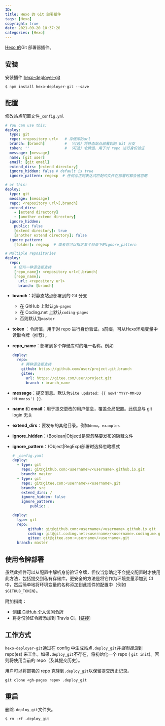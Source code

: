 ```yaml
---
ID: 
title: Hexo 的 Git 部署插件
tags: [Hexo]
copyright: true
date: 2021-09-20 18:37:20
categories: [Hexo]
---
```


[Hexo 的](https://hexo.io/)Git 部署器插件。

<!-- more -->

## 安装

安装插件 [hexo-deployer-git](https://github.com/hexojs/hexo-deployer-git)

```shell
$ npm install hexo-deployer-git --save
```

## 配置

修改站点配置文件`_config.yml`

```yaml
# You can use this:
deploy:
  type: git
  repo: <repository url>   # 存储库的url
  branch: [branch]         # （可选）将静态站点部署到的 Git 分支
  token: ''                # （可选）令牌值，用于对 repo 进行身份验证
  message: [message]
  name: [git user]
  email: [git email]
  extend_dirs: [extend directory]
  ignore_hidden: false # default is true
  ignore_pattern: regexp  # 任何与正则表达式匹配的文件在部署时都会被忽略

# or this:
deploy:
  type: git
  message: [message]
  repo: <repository url>[,branch]
  extend_dirs:
    - [extend directory]
    - [another extend directory]
  ignore_hidden:
    public: false
    [extend directory]: true
    [another extend directory]: false
  ignore_pattern:
    [folder]: regexp  # 或者你可以指定某个目录下的ignore_pattern

# Multiple repositories
deploy:
  repo:
    # 任何一种语法都支持
    [repo_name]: <repository url>[,branch]
    [repo_name]:
      url: <repository url>
      branch: [branch]
```

- **branch**：将静态站点部署到的 Git 分支
  
  - 在 GitHub 上默认`gh-pages`
  - 在 Coding.net 上默认`coding-pages`
  - 否则默认为`master`
  
- **token** ：令牌值，用于对 repo 进行身份验证。`$`前缀，可从Hexo环境变量中读取令牌（推荐）。

- **repo_name**：部署到多个存储库时的唯一名称。例如

  ```yaml
  deploy:
    repo:
      # 两种语法都支持
      github: https://github.com/user/project.git,branch 
      gitee:
        url: https://gitee.com/user/project.git 
        branch : branch_name
  ```
  
- **message**：提交消息。默认为`Site updated: {{ now('YYYY-MM-DD HH:mm:ss') }}`.

- **name** 和 **email**：用于提交更改的用户信息，覆盖全局配置。此信息与 git login 无关

- **extend_dirs**：要发布的其他目录。例如`demo`，`examples`

- **ignore_hidden**：(Boolean|Object)是否忽略要发布的隐藏文件

- **ignore_pattern**：(Object|RegExp)部署时选择忽略模式

  ```yaml
  # _config.yaml
  deploy:
    - type: git
      repo: git@github.com:<username>/<username>.github.io.git
      branch: master
    - type: git
      repo: git@gitee.com:<username>/<username>.git
      branch: src
      extend_dirs: /
      ignore_hidden: false
      ignore_pattern:
          public: .
  ```
  ```yaml
  deploy:
    type: git
    repo: 
         github: git@github.com:<username>/<username>.github.io.git
         coding: git@git.coding.net:<username>/<username>.coding.me.git
         gitee: git@gitee.com:<username>/<username>.git
    branch: master
  ```

## 使用令牌部署

虽然此插件可以从配置中解析身份验证令牌，但仅当您确定不会提交配置时才使用此方法，包括提交到私有存储库。更安全的方法是将它作为环境变量添加到 CI 中，然后简单地将环境变量的名称添加到此插件的配置中（例如`$GITHUB_TOKEN`）。

附加指南：

- [创建 GitHub 个人访问令牌](https://docs.github.com/cn/github/authenticating-to-github/keeping-your-account-and-data-secure/creating-a-personal-access-token)
- 将身份验证令牌添加到 Travis CI。[[链接\]](https://easyhexo.com/1-Hexo-install-and-config/1-5-continuous-integration.html#%E4%BB%80%E4%B9%88%E6%98%AF%E6%8C%81%E7%BB%AD%E9%9B%86%E6%88%90)

## 工作方式

`hexo-deployer-git`通过在 config 中生成站点`.deploy_git`并*强制推送*到 repo(es) 来工作。如果`.deploy_git`不存在，将初始化一个 repo ( `git init`)。否则将使用当前的 repo（及其提交历史）。

用户可以将部署的 repo 克隆到`.deploy_git`以保留提交历史记录。

```shell
git clone <gh-pages repo> .deploy_git
```

## 重启

删除`.deploy_git`文件夹。

```shell
$ rm -rf .deploy_git
```
